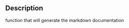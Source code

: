 <!-- Type your summary here -->
## Description

function that will generate the markdown documentation